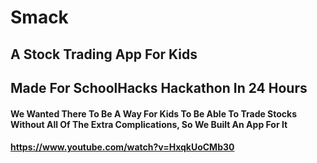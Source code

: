 # Smack

## A Stock Trading App For Kids
## Made For SchoolHacks Hackathon In 24 Hours

#### We Wanted There To Be A Way For Kids To Be Able To Trade Stocks Without All Of The Extra Complications, So We Built An App For It



#### https://www.youtube.com/watch?v=HxqkUoCMb30
